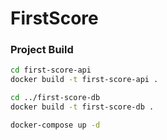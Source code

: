 # FirstScore
### Project Build

```bash
cd first-score-api
docker build -t first-score-api .

cd ../first-score-db
docker build -t first-score-db .

docker-compose up -d

```